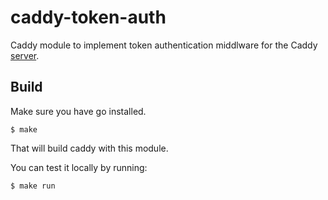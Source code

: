 # caddy-token-auth

Caddy module to implement token authentication middlware for the Caddy [server](https://github.com/caddyserver/caddy).

## Build

Make sure you have go installed.

`$ make`

That will build caddy with this module.

You can test it locally by running:

`$ make run`
